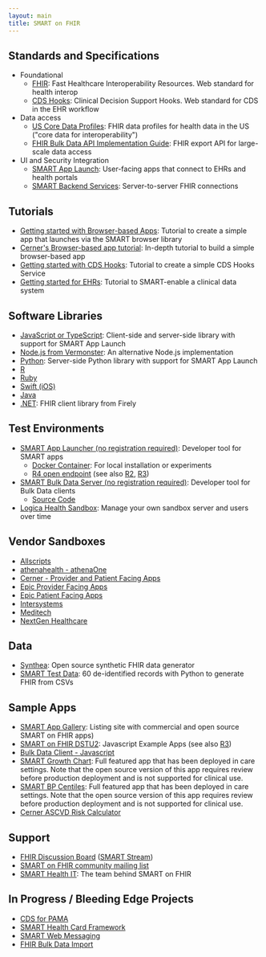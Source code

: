 ```yaml
---
layout: main
title: SMART on FHIR
---
```


## Standards and Specifications
* Foundational
    * [FHIR](http://hl7.org/fhir/): Fast Healthcare Interoperability Resources. Web standard for health interop
    * [CDS Hooks](https://cds-hooks.hl7.org/): Clinical Decision Support Hooks. Web standard for CDS in the EHR workflow
* Data access
    * [US Core Data Profiles](https://www.hl7.org/fhir/us/core/): FHIR data profiles for health data in the US ("core data for interoperability")
    * [FHIR Bulk Data API Implementation Guide](https://hl7.org/fhir/uv/bulkdata/index.html): FHIR export API for large-scale data access
* UI and Security Integration
    * [SMART App Launch](http://hl7.org/fhir/smart-app-launch/index.html): User-facing apps that connect to EHRs and health portals
    * [SMART Backend Services](https://hl7.org/fhir/uv/bulkdata/authorization/index.html): Server-to-server FHIR connections

## Tutorials
* [Getting started with Browser-based Apps](./tutorials/javascript/): Tutorial to create a simple app that launches via the SMART browser library
* [Cerner's Browser-based app tutorial](https://engineering.cerner.com/smart-on-fhir-tutorial/): In-depth tutorial to build a simple browser-based app
* [Getting started with CDS Hooks](https://github.com/cerner/cds-services-tutorial): Tutorial to create a simple CDS Hooks Service
* [Getting started for EHRs](./tutorials/server-quick-start/): Tutorial to SMART-enable a clinical data system

## Software Libraries
* [JavaScript or TypeScript](http://docs.smarthealthit.org/client-js): Client-side and server-side library with support for SMART App Launch
* [Node.js from Vermonster](https://github.com/Vermonster/fhir-kit-client): An alternative Node.js implementation
* [Python](http://docs.smarthealthit.org/client-py/): Server-side Python library with support for SMART App Launch
* [R](https://github.com/FirelyTeam/RonFHIR)
* [Ruby](https://github.com/fhir-crucible/fhir_client)
* [Swift (iOS)](https://github.com/smart-on-fhir/Swift-SMART)
* [Java](https://mvnrepository.com/artifact/org.hspconsortium.client/hspc-java-client)
* [.NET](https://fire.ly/fhir-api/): FHIR client library from Firely

## Test Environments
* [SMART App Launcher (no registration required)](https://launch.smarthealthit.org): Developer tool for SMART apps
    * [Docker Container](https://github.com/smart-on-fhir/smart-dev-sandbox): For local installation or experiments
    * [R4 open endpoint](https://r4.smarthealthit.org/) (see also [R2](https://r2.smarthealthit.org/), [R3](https://r3.smarthealthit.org/))
* [SMART Bulk Data Server (no registration required)](https://bulk-data.smarthealthit.org/): Developer tool for Bulk Data clients
    * [Source Code](https://github.com/smart-on-fhir/bulk-data-server)
* [Logica Health Sandbox](https://sandbox.logicahealth.org): Manage your own sandbox server and users over time

## Vendor Sandboxes
* [Allscripts](https://developer.allscripts.com/)
* [athenahealth - athenaOne](https://docs.athenahealth.com/api/)
* [Cerner - Provider and Patient Facing Apps](https://fhir.cerner.com/millennium/dstu2/)
* [Epic Provider Facing Apps](https://uscdi.epic.com/)
* [Epic Patient Facing Apps](https://open.epic.com/)
* [Intersystems](https://www.intersystems.com/fhir/)
* [Meditech](https://ehr.meditech.com/meditech-greenfield)
* [NextGen Healthcare](https://developer.nextgen.com/login)

## Data
* [Synthea](https://synthetichealth.github.io/synthea/): Open source synthetic FHIR data generator
* [SMART Test Data](https://github.com/smart-on-fhir/sample-patients): 60 de-identified records with Python to generate FHIR from CSVs

## Sample Apps
* [SMART App Gallery](https://apps.smarthealthit.org): Listing site with commercial and open source SMART on FHIR apps)
* [SMART on FHIR DSTU2](https://github.com/smart-on-fhir/sample-apps): Javascript Example Apps (see also [R3](https://github.com/smart-on-fhir/sample-apps-stu3))
* [Bulk Data Client - Javascript](https://github.com/smart-on-fhir/sample-apps-stu3/tree/master/fhir-downloader)
* [SMART Growth Chart](https://github.com/smart-on-fhir/growth-chart-app): Full featured app that has been deployed in care settings. Note that the open source version of this app requires review before production deployment and is not supported for clinical use.
* [SMART BP Centiles](https://github.com/smart-on-fhir/bp-centiles-app): Full featured app that has been deployed in care settings. Note that the open source version of this app requires review before production deployment and is not supported for clinical use.
* [Cerner ASCVD Risk Calculator](https://github.com/cerner/ascvd-risk-calculator)

## Support
* [FHIR Discussion Board](https://chat.fhir.org) ([SMART Stream](https://chat.fhir.org/#narrow/stream/179170-smart))
* [SMART on FHIR community mailing list](https://groups.google.com/forum/#!forum/smart-on-fhir)
* [SMART Health IT](https://smarthealthit.org): The team behind SMART on FHIR

## In Progress / Bleeding Edge Projects
* [CDS for PAMA](https://github.com/argonautproject/cds-hooks-for-pama)
* [SMART Health Card Framework](https://healthwallet.cards/)
* [SMART Web Messaging](https://github.com/smart-on-fhir/smart-web-messaging)
* [FHIR Bulk Data Import](https://github.com/smart-on-fhir/bulk-import)
